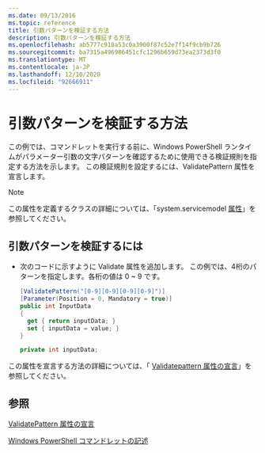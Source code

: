 ```yaml
---
ms.date: 09/13/2016
ms.topic: reference
title: 引数パターンを検証する方法
description: 引数パターンを検証する方法
ms.openlocfilehash: ab5777c918a53c0a3900f87c52e7f14f9cb9b726
ms.sourcegitcommit: ba7315a496986451cfc1296b659d73ea2373d3f0
ms.translationtype: MT
ms.contentlocale: ja-JP
ms.lasthandoff: 12/10/2020
ms.locfileid: "92666911"
---
```

# <a name="how-to-validate-an-argument-pattern"></a>引数パターンを検証する方法

この例では、コマンドレットを実行する前に、Windows PowerShell ランタイムがパラメーター引数の文字パターンを確認するために使用できる検証規則を指定する方法を示します。 この検証規則を設定するには、ValidatePattern 属性を宣言します。

> [!NOTE]
> この属性を定義するクラスの詳細については、「system.servicemodel [属性](/dotnet/api/System.Management.Automation.ValidatePatternAttribute)」を参照してください。

## <a name="to-validate-an-argument-pattern"></a>引数パターンを検証するには

- 次のコードに示すように Validate 属性を追加します。 この例では、4桁のパターンを指定します。各桁の値は 0 ~ 9 です。

    ```csharp
    [ValidatePattern("[0-9][0-9][0-9][0-9]")]
    [Parameter(Position = 0, Mandatory = true)]
    public int InputData
    {
      get { return inputData; }
      set { inputData = value; }
    }

    private int inputData;
    ```

この属性を宣言する方法の詳細については、「 [Validatepattern 属性の宣言](./validatepattern-attribute-declaration.md)」を参照してください。

## <a name="see-also"></a>参照

[ValidatePattern 属性の宣言](./validatepattern-attribute-declaration.md)

[Windows PowerShell コマンドレットの記述](./writing-a-windows-powershell-cmdlet.md)
